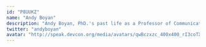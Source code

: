 ```yaml
---
id: "P8UUKZ"
name: "Andy Boyan"
description: "Andy Boyan, PhD.'s past life as a Professor of Communication led him deep into the weeds of social science exploration of game mechanics and player effects. Turning this experience to Web3 after going down the 2017 crypto rabbit hole, Andy worked for Status, Ava Labs, and Chainlink Labs before Co-Founding Infinity Keys, creator tools for providing Web3 treasure hunt questing. He is definitely not an agent of the Elder Gods come to prepare the earth for a cold reign of starlit oblivion."
twitter: "andyboyan"
avatar: "http://speak.devcon.org/media/avatars/qwBczxzc_400x400_rI3coTX.jpg"
---
```

